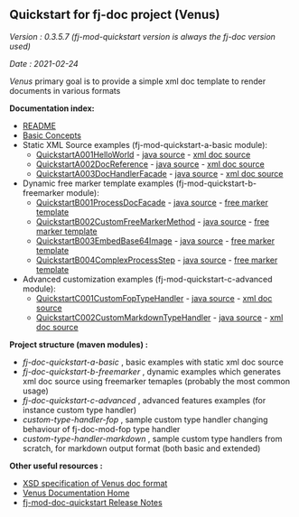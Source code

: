 ## Quickstart for fj-doc project (Venus)

*Version : 0.3.5.7 (fj-mod-quickstart version is always the fj-doc version used)*

*Date : 2021-02-24*

*Venus* primary goal is to provide a simple xml doc template to render documents in various formats

**Documentation index:**
* [README](README.md)
* [Basic Concepts](docs/basics.md)
* Static XML Source examples (fj-mod-quickstart-a-basic module):
    * [QuickstartA001HelloWorld](docs/quickstart/A001HelloWorld.md) - [java source](fj-doc-quickstart-a-basic/src/test/java/test/org/fugerit/java/doc/qs/QuickstartA001HelloWorld.java) - [xml doc source](fj-doc-quickstart-a-basic/src/main/resources/sample-doc-xml/QuickstartA001/hello-world.xml)
    * [QuickstartA002DocReference](docs/quickstart/A002DocReference.md) - [java source](fj-doc-quickstart-a-basic/src/test/java/test/org/fugerit/java/doc/qs/QuickstartA002DocReference.java) - [xml doc source](fj-doc-quickstart-a-basic/src/main/resources/sample-doc-xml/QuickstartA002/doc-reference.xml)
    * [QuickstartA003DocHandlerFacade](docs/quickstart/A003DocHandlerFacade.md) - [java source](fj-doc-quickstart-a-basic/src/test/java/test/org/fugerit/java/doc/qs/QuickstartA003DocHandlerFacade.java) - [xml doc source](fj-doc-quickstart-a-basic/src/main/resources/sample-doc-xml/QuickstartA003/static-data-table.xml)
* Dynamic free marker template examples (fj-mod-quickstart-b-freemarker module): 
    * [QuickstartB001ProcessDocFacade](docs/quickstart/B001ProcessDocFacade.md) - [java source](fj-doc-quickstart-b-freemarker/src/test/java/test/org/fugerit/java/doc/qs/QuickstartB001ProcessDocFacade.java) - [free marker template](fj-doc-quickstart-b-freemarker/src/main/resources/free_marker_quickstart/dynamic-table-data.ftl)
    * [QuickstartB002CustomFreeMarkerMethod](docs/quickstart/B002CustomFreeMarkerMethod.md) - [java source](fj-doc-quickstart-b-freemarker/src/test/java/test/org/fugerit/java/doc/qs/QuickstartB002CustomFreeMarkerMethod.java) - [free marker template](fj-doc-quickstart-b-freemarker/src/main/resources/free_marker_quickstart/custom-free-marker-method.ftl)
    * [QuickstartB003EmbedBase64Image](docs/quickstart/B003EmbedBase64Image.md) - [java source](fj-doc-quickstart-b-freemarker/src/test/java/test/org/fugerit/java/doc/qs/QuickstartB003EmbedBase64Image.java) - [free marker template](fj-doc-quickstart-b-freemarker/src/main/resources/free_marker_quickstart/base64-image.ftl)    
    * [QuickstartB004ComplexProcessStep](docs/quickstart/B004ComplexProcessStep.md) - [java source](fj-doc-quickstart-b-freemarker/src/test/java/test/org/fugerit/java/doc/qs/QuickstartB004ComplexProcessStep.java) - [free marker template](fj-doc-quickstart-b-freemarker/src/main/resources/free_marker_quickstart/complex-process-step.ftl)    
* Advanced customization examples (fj-mod-quickstart-c-advanced module): 
    * [QuickstartC001CustomFopTypeHandler](docs/quickstart/C001CustomFopTypeHandler.md) - [java source](fj-doc-quickstart-c-advanced/src/test/java/test/org/fugerit/java/doc/qs/QuickstartC001CustomFopTypeHandler.java) - [xml doc source](fj-doc-quickstart-c-advanced/src/main/resources/sample-doc-xml/QuickstartC001/static-data-sample-01.xml)
    * [QuickstartC002CustomMarkdownTypeHandler](docs/quickstart/C002CustomMarkdownTypeHandler.md) - [java source](fj-doc-quickstart-c-advanced/src/test/java/test/org/fugerit/java/doc/qs/QuickstartC002CustomMarkdownTypeHandler.java) - [xml doc source](fj-doc-quickstart-c-advanced/src/main/resources/sample-doc-xml/QuickstartC001/static-data-sample-01.xml)    

**Project structure (maven modules) :**
* *fj-doc-quickstart-a-basic* , basic examples with static xml doc source
* *fj-doc-quickstart-b-freemarker* , dynamic examples which generates xml doc source using freemarker temaples (probably the most common usage)
* *fj-doc-quickstart-c-advanced* , advanced features examples (for instance custom type handler) 
* *custom-type-handler-fop* , sample custom type handler changing behaviour of fj-doc-mod-fop type handler
* *custom-type-handler-markdown* , sample custom type handlers from scratch, for markdown output format (both basic and extended)

**Other useful resources :**
* [XSD specification of Venus doc format](https://www.fugerit.org/data/java/doc/xsd/doc-1-4.xsd)
* [Venus Documentation Home](https://venusdocs.fugerit.org/)
* [fj-mod-doc-quickstart Release Notes](docs/release-notes.md)
